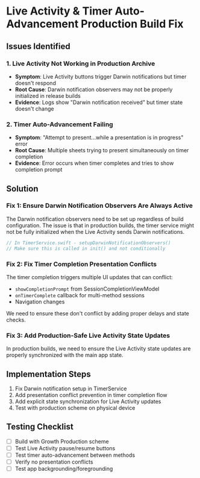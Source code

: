 # Live Activity & Timer Auto-Advancement Production Build Fix

## Issues Identified

### 1. Live Activity Not Working in Production Archive
- **Symptom**: Live Activity buttons trigger Darwin notifications but timer doesn't respond
- **Root Cause**: Darwin notification observers may not be properly initialized in release builds
- **Evidence**: Logs show "Darwin notification received" but timer state doesn't change

### 2. Timer Auto-Advancement Failing
- **Symptom**: "Attempt to present...while a presentation is in progress" error
- **Root Cause**: Multiple sheets trying to present simultaneously on timer completion
- **Evidence**: Error occurs when timer completes and tries to show completion prompt

## Solution

### Fix 1: Ensure Darwin Notification Observers Are Always Active

The Darwin notification observers need to be set up regardless of build configuration. The issue is that in production builds, the timer service might not be fully initialized when the Live Activity sends Darwin notifications.

```swift
// In TimerService.swift - setupDarwinNotificationObservers()
// Make sure this is called in init() and not conditionally
```

### Fix 2: Fix Timer Completion Presentation Conflicts

The timer completion triggers multiple UI updates that can conflict:
- `showCompletionPrompt` from SessionCompletionViewModel
- `onTimerComplete` callback for multi-method sessions
- Navigation changes

We need to ensure these don't conflict by adding proper delays and state checks.

### Fix 3: Add Production-Safe Live Activity State Updates

In production builds, we need to ensure the Live Activity state updates are properly synchronized with the main app state.

## Implementation Steps

1. Fix Darwin notification setup in TimerService
2. Add presentation conflict prevention in timer completion flow
3. Add explicit state synchronization for Live Activity updates
4. Test with production scheme on physical device

## Testing Checklist

- [ ] Build with Growth Production scheme
- [ ] Test Live Activity pause/resume buttons
- [ ] Test timer auto-advancement between methods
- [ ] Verify no presentation conflicts
- [ ] Test app backgrounding/foregrounding